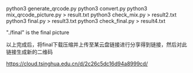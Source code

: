 python3 generate_qrcode.py 
python3 convert.py
python3 mix_qrcode_picture.py > result.txt
python3 check_mix.py > result2.txt
python3 final.py > result3.txt
python3 check_final.py > result4.txt

"./final" is the final picture

以上完成后，将final下载压缩并上传至某云盘链接进行分享得到链接，然后对此链接生成新的二维码

https://cloud.tsinghua.edu.cn/d/2c26c5dc16d94a8999cd/
